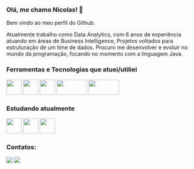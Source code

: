 ### Olá, me chamo Nicolas! 👋

Bem vindo ao meu perfil do Github.

Atualmente trabalho como Data Analytics, com 6 anos de experiência atuando em áreas de Business Intelligence, Projetos voltados para estruturação de um time de dados.
Procuro me desenvolver e evoluir no mundo da programação, focando no momento com a linguagem Java.

### Ferramentas e Tecnologias que atuei/utiliei

<img src="https://cdn.jsdelivr.net/gh/devicons/devicon/icons/git/git-original.svg" width="40" height="40"/> <img src="https://cdn.jsdelivr.net/gh/devicons/devicon/icons/python/python-original.svg" width="40" height="40"/> <img src="https://cdn.jsdelivr.net/gh/devicons/devicon/icons/mysql/mysql-original-wordmark.svg" width="40" height="40"/> <img src = "https://img.shields.io/badge/Oracle-F80000?style=for-the-badge&logo=Oracle&logoColor=white" width="80" height="40"/> <img src = "https://img.shields.io/badge/Microsoft_SQL_Server-CC2927?style=for-the-badge&logo=microsoft-sql-server&logoColor=white" width="80" height="40"/>
                    




### Estudando atualmente

<img src="https://cdn.jsdelivr.net/gh/devicons/devicon/icons/java/java-original-wordmark.svg" width="40" height="40" /> <img src="https://cdn.jsdelivr.net/gh/devicons/devicon/icons/spring/spring-original-wordmark.svg" width="40" height="40"/> <img src="https://cdn.jsdelivr.net/gh/devicons/devicon/icons/linux/linux-original.svg" width="40" height="40"/>





### Contatos:

<div>
<a href = "mailto:nicocavalcanti@gmail.com"><img src="https://img.shields.io/badge/Gmail-D14836?style=for-the-badge&logo=gmail&logoColor=white" target="_blank"></a>
<a href="https://www.linkedin.com/in/nicolas-cavalcanti/" target="_blank"><img src="https://img.shields.io/badge/-LinkedIn-%230077B5?style=for-the-badge&logo=linkedin&logoColor=white" target="_blank"></a>   
</div>



